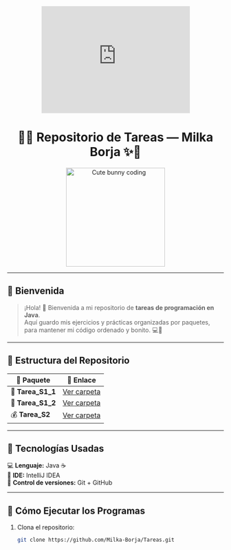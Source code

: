 <p align="center">
 <iframe src="https://assets.pinterest.com/ext/embed.html?id=98868154320230622" height="249" width="345" frameborder="0" scrolling="no" ></iframe>
</p>
<h1 align="center">🌸✨ Repositorio de Tareas — Milka Borja ✨🌸</h1>

<p align="center">
  <img src="https://i.pinimg.com/originals/0f/3d/7b/0f3d7b76f734c5b9e03ce4fdb6e2d2b4.gif" width="230" alt="Cute bunny coding">
</p>

---

## 💖 Bienvenida

> ¡Hola! 🌷 Bienvenida a mi repositorio de **tareas de programación en Java**.  
> Aquí guardo mis ejercicios y prácticas organizadas por paquetes, para mantener mi código ordenado y bonito. 💻🌼

---

## 🩷 Estructura del Repositorio

| 🌼 Paquete | 🔗 Enlace |
|------------|------------|
| 🧁 **Tarea_S1_1** | [Ver carpeta](https://github.com/Milka-Borja/Tareas/tree/main/src/Tarea_S1_1) |
| 🍓 **Tarea_S1_2** | [Ver carpeta](https://github.com/Milka-Borja/Tareas/tree/main/src/Tarea_S1_2) |
| 💰 **Tarea_S2** | [Ver carpeta](https://github.com/Milka-Borja/Tareas/tree/main/src/Tarea_S2) |

---

## 🌸 Tecnologías Usadas

💻 **Lenguaje:** Java ☕  
🧩 **IDE:** IntelliJ IDEA  
📂 **Control de versiones:** Git + GitHub  
  
---

## 🌷 Cómo Ejecutar los Programas

1. Clona el repositorio:
   ```bash
   git clone https://github.com/Milka-Borja/Tareas.git



